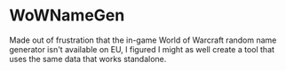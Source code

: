 # WoWNameGen
Made out of frustration that the in-game World of Warcraft random name generator isn't available on EU, I figured I might as well create a tool that uses the same data that works standalone.
